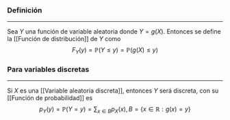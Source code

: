### Definición
---
Sea $Y$ una función de variable aleatoria donde $Y = g(X)$. Entonces se define la [[Función de distribución]] de $Y$ como $$ F_Y(y) = \mathbb{P}(Y \leq y) = \mathbb{P}(g(X) \leq y) $$


### Para variables discretas
---
Si $X$ es una [[Variable aleatoria discreta]], entonces $Y$ será discreta, con su [[Función de probabilidad]] es $$ p_Y(y) = \mathbb{P}(Y = y) = \sum_{x \in B} p_X(x), B = \{ x \in \mathbb{R} : g(x) = y \} $$



